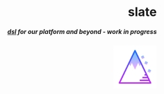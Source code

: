 <h1 align="right">slate</h1>
<h5 align="right"><a href="https://en.wikipedia.org/wiki/Domain-specific_language">dsl</a> for our platform <b><i>and beyond</i></b> - work in progress</h5>
<p align="right">
  <img alt="slate@taff" width="100px" src="www/asset/logo.png">
</p>


